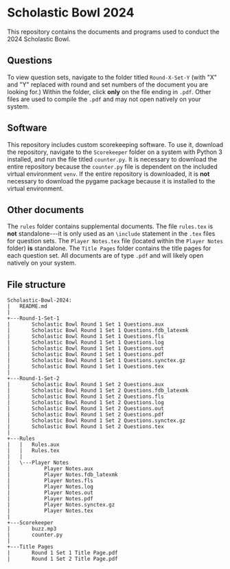 # Scholastic Bowl 2024
This repository contains the documents and programs used to conduct the 2024 Scholastic Bowl.

## Questions
To view question sets, navigate to the folder titled `Round-X-Set-Y` (with "X" and "Y" replaced with round and set numbers of the document you are looking for.) Within the folder, click **only** on the file ending in `.pdf`. Other files are used to compile the `.pdf` and may not open natively on your system.

## Software
This repository includes custom scorekeeping software. To use it, download the repository, navigate to the `Scorekeeper` folder on a system with Python 3 installed, and run the file titled `counter.py`. It is necessary to download the entire repository because the `counter.py` file is dependent on the included virtual environment `venv`. If the entire repository is downloaded, it is **not** necessary to download the pygame package because it is installed to the virtual environment.

## Other documents
The `rules` folder contains supplemental documents. The file `rules.tex` is **not** standalone---it is only used as an `\include` statement in the `.tex` files for question sets. The `Player Notes.tex` file (located within the `Player Notes` folder) **is** standalone.
The `Title Pages` folder contains the title pages for each question set. All documents are of type `.pdf` and will likely open natively on your system.

## File structure
    Scholastic-Bowl-2024:
    |   README.md
    |
    +---Round-1-Set-1
    |       Scholastic Bowl Round 1 Set 1 Questions.aux
    |       Scholastic Bowl Round 1 Set 1 Questions.fdb_latexmk
    |       Scholastic Bowl Round 1 Set 1 Questions.fls
    |       Scholastic Bowl Round 1 Set 1 Questions.log
    |       Scholastic Bowl Round 1 Set 1 Questions.out
    |       Scholastic Bowl Round 1 Set 1 Questions.pdf
    |       Scholastic Bowl Round 1 Set 1 Questions.synctex.gz
    |       Scholastic Bowl Round 1 Set 1 Questions.tex
    |
    +---Round-1-Set-2
    |       Scholastic Bowl Round 1 Set 2 Questions.aux
    |       Scholastic Bowl Round 1 Set 2 Questions.fdb_latexmk
    |       Scholastic Bowl Round 1 Set 2 Questions.fls
    |       Scholastic Bowl Round 1 Set 2 Questions.log
    |       Scholastic Bowl Round 1 Set 2 Questions.out
    |       Scholastic Bowl Round 1 Set 2 Questions.pdf
    |       Scholastic Bowl Round 1 Set 2 Questions.synctex.gz
    |       Scholastic Bowl Round 1 Set 2 Questions.tex
    |
    +---Rules
    |   |   Rules.aux
    |   |   Rules.tex
    |   |
    |   \---Player Notes
    |           Player Notes.aux
    |           Player Notes.fdb_latexmk
    |           Player Notes.fls
    |           Player Notes.log
    |           Player Notes.out
    |           Player Notes.pdf
    |           Player Notes.synctex.gz
    |           Player Notes.tex
    |
    +---Scorekeeper
    |       buzz.mp3
    |       counter.py
    |
    +---Title Pages
    |       Round 1 Set 1 Title Page.pdf
    |       Round 1 Set 2 Title Page.pdf
